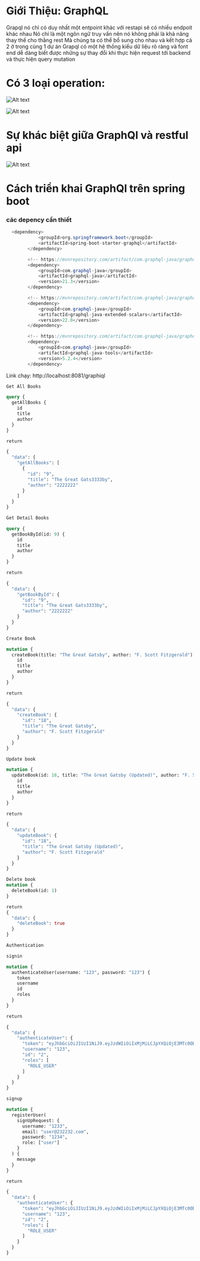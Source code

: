 # Giới Thiệu: GraphQL

Grapql nó chỉ có duy nhất một entpoint khác với restapi sẽ có nhiều endpoit khác nhau
Nó chỉ là một ngôn ngữ truy vấn nên nó không phải là khả năng thay thế cho thằng rest
Mà chúng ta có thể bổ sung cho nhau và kết hợp cả 2 ở trong cùng 1 dự án
Grapql có một hệ thống kiểu dữ liệu rõ ràng và font end dễ dàng biết được những sự thay đổi khi thực hiện request tới backend và thực hiện query mutation

# Có 3 loại operation:

![Alt text](image.png)

![Alt text](image-1.png)

# Sự khác biệt giữa GraphQl và restful api

![Alt text](image-2.png)

# Cách triển khai GraphQl trên spring boot

### các depency cần thiết

```java
  <dependency>
            <groupId>org.springframework.boot</groupId>
            <artifactId>spring-boot-starter-graphql</artifactId>
        </dependency>

        <!-- https://mvnrepository.com/artifact/com.graphql-java/graphql-java -->
        <dependency>
            <groupId>com.graphql-java</groupId>
            <artifactId>graphql-java</artifactId>
            <version>21.3</version>
        </dependency>

        <!-- https://mvnrepository.com/artifact/com.graphql-java/graphql-java-extended-scalars -->
        <dependency>
            <groupId>com.graphql-java</groupId>
            <artifactId>graphql-java-extended-scalars</artifactId>
            <version>22.0</version>
        </dependency>

        <!-- https://mvnrepository.com/artifact/com.graphql-java/graphql-java-tools -->
        <dependency>
            <groupId>com.graphql-java</groupId>
            <artifactId>graphql-java-tools</artifactId>
            <version>5.2.4</version>
        </dependency>
```

Link chạy: http://localhost:8081/graphiql

```graphql
Get All Books

query {
  getAllBooks {
    id
    title
    author
  }
}

return

{
  "data": {
    "getAllBooks": [
      {
        "id": "9",
        "title": "The Great Gats3333by",
        "author": "2222222"
      }
    ]
  }
}

Get Detail Books

query {
  getBookById(id: 9) {
    id
    title
    author
  }
}

return

{
  "data": {
    "getBookById": {
      "id": "9",
      "title": "The Great Gats3333by",
      "author": "2222222"
    }
  }
}

Create Book

mutation {
  createBook(title: "The Great Gatsby", author: "F. Scott Fitzgerald") {
    id
    title
    author
  }
}

return

{
  "data": {
    "createBook": {
      "id": "18",
      "title": "The Great Gatsby",
      "author": "F. Scott Fitzgerald"
    }
  }
}

Update book

mutation {
  updateBook(id: 18, title: "The Great Gatsby (Updated)", author: "F. Scott Fitzgerald") {
    id
    title
    author
  }
}

return

{
  "data": {
    "updateBook": {
      "id": "18",
      "title": "The Great Gatsby (Updated)",
      "author": "F. Scott Fitzgerald"
    }
  }
}

Delete book
mutation {
  deleteBook(id: 1)
}

return
{
  "data": {
    "deleteBook": true
  }
}

Authentication

signin

mutation {
  authenticateUser(username: "123", password: "123") {
    token
    username
    id
    roles
  }
}

return

{
  "data": {
    "authenticateUser": {
      "token": "eyJhbGciOiJIUzI1NiJ9.eyJzdWIiOiIxMjMiLCJpYXQiOjE3MTc0ODQ1NDQsImV4cCI6MTcxNzU3MDk0NH0.EHbqKj9XAWWOGJ02-aZS7EbuNILt_3UCrNLl0sF1MAY",
      "username": "123",
      "id": "2",
      "roles": [
        "ROLE_USER"
      ]
    }
  }
}

signup

mutation {
  registerUser(
    signUpRequest: {
      username: "1233",
      email: "user@232232.com",
      password: "1234",
      role: ["user"]
    }
  ) {
    message
  }
}

return

{
  "data": {
    "authenticateUser": {
      "token": "eyJhbGciOiJIUzI1NiJ9.eyJzdWIiOiIxMjMiLCJpYXQiOjE3MTc0ODQ1NDQsImV4cCI6MTcxNzU3MDk0NH0.EHbqKj9XAWWOGJ02-aZS7EbuNILt_3UCrNLl0sF1MAY",
      "username": "123",
      "id": "2",
      "roles": [
        "ROLE_USER"
      ]
    }
  }
}


```
